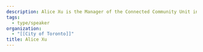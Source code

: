```yaml
---
description: Alice Xu is the Manager of the Connected Community Unit in the Technology Services Division at the City of Toronto.
tags:
  - type/speaker
organization:
  - "[[City of Toronto]]"
title: Alice Xu
---
```


